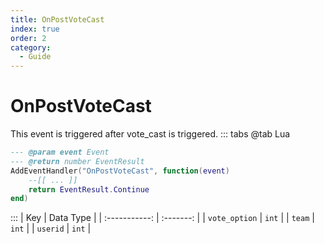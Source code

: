 ```yaml
---
title: OnPostVoteCast
index: true
order: 2
category:
  - Guide
---
```


# OnPostVoteCast
This event is triggered after vote_cast is triggered.
::: tabs
@tab Lua
```lua
--- @param event Event
--- @return number EventResult
AddEventHandler("OnPostVoteCast", function(event)
    --[[ ... ]]
    return EventResult.Continue
end)
```

:::
|      Key      | Data Type |
| :-----------: | :-------: |
| `vote_option` |   `int`   |
|     `team`    |   `int`   |
|    `userid`   |   `int`   |
